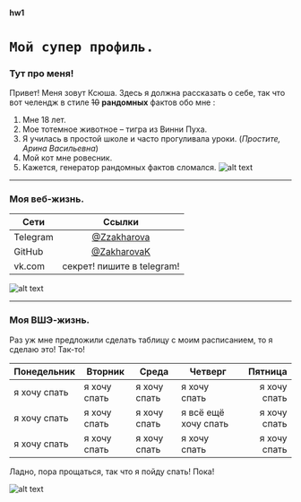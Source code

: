 #### hw1
# `Мой супер профиль.` 

### Тут про меня!  

Привет! Меня зовут Ксюша. Здесь я должна рассказать о себе, так что вот челендж в стиле ~~10~~ **рандомных** фактов обо мне :  
 1. Мне 18 лет.
 1. Мое тотемное животное – тигра из Винни Пуха.
 1. Я училась в простой школе и часто прогуливала уроки. (*Простите, Арина Васильевна*)
 1. Мой кот мне ровесник.
 1. Кажется, генератор рандомных фактов сломался. 
 ![alt text](https://78.media.tumblr.com/dfc2b6379c8e39ffe7669e688c9121b8/tumblr_nlmwburNhU1td6160o1_500.gif)
 
*************

### Моя веб-жизнь. 

| Сети       | Ссылки        |
| ---------- |:------------------:|
| Telegram   | [@Zzakharova](https://t.me/zzakharova)| 
| GitHub     | [@ZakharovaK](https://github.com/ZakhsrovaK)|
| vk.com   | секрет! пишите в telegram! |

![alt text](https://m.popkey.co/50bba3/xR8MM.gif)

**************

### Моя ВШЭ-жизнь.
 Раз уж мне предложили сделать таблицу с моим расписанием, то я сделаю это! Так-то!


| Понедельник   | Вторник        | Среда   | Четверг   | Пятница   |
| ------------- | ------------- | ------- | ----------- | ---------:| 
| я хочу спать | я хочу спать  | я хочу спать | я хочу спать | я хочу спать |
| я хочу спать | я хочу спать | я хочу спать | я всё ещё хочу спать | я хочу спать  |
| я хочу спать | я хочу спать | я хочу спать | я хочу спать   | я хочу спать |



Ладно, пора прощаться, так что я пойду спать! Пока!

![alt text](https://78.media.tumblr.com/40140c583ec78eba6d2d3ad43d3b0872/tumblr_inline_n8kdqfvYL91sdzsh6.png)









